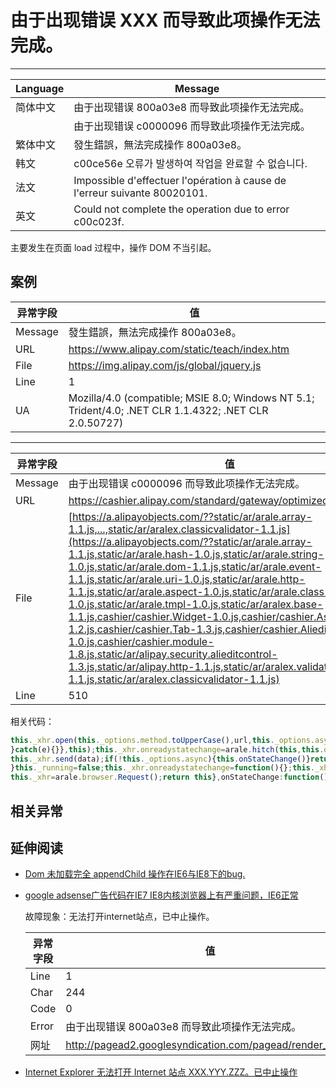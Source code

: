 
# 由于出现错误 XXX 而导致此项操作无法完成。

----

| Language | Message                                                                     |
|----------|-----------------------------------------------------------------------------|
| 简体中文 | 由于出现错误 800a03e8 而导致此项操作无法完成。                              |
|          | 由于出现错误 c0000096 而导致此项操作无法完成。                              |
| 繁体中文 | 發生錯誤，無法完成操作 800a03e8。                                           |
| 韩文     | c00ce56e 오류가 발생하여 작업을 완료할 수 없습니다.                         |
| 法文     | Impossible d'effectuer l'opération à cause de l'erreur suivante 80020101. |
| 英文     | Could not complete the operation due to error c00c023f.                     |

主要发生在页面 load 过程中，操作 DOM 不当引起。

## 案例

| 异常字段 | 值                                                                                                     |
|----------|--------------------------------------------------------------------------------------------------------|
| Message  | 發生錯誤，無法完成操作 800a03e8。                                                                      |
| URL      | https://www.alipay.com/static/teach/index.htm                                                          |
| File     | https://img.alipay.com/js/global/jquery.js                                                             |
| Line     | 1                                                                                                      |
| UA       | Mozilla/4.0 (compatible; MSIE 8.0; Windows NT 5.1; Trident/4.0; .NET CLR 1.1.4322; .NET CLR 2.0.50727) |


----

| 异常字段 | 值                                                                                                                                                                                                                                                                                                                                                                                                                                                                                                                                                                                                                                                                                                                                                                                      |
|----------|-----------------------------------------------------------------------------------------------------------------------------------------------------------------------------------------------------------------------------------------------------------------------------------------------------------------------------------------------------------------------------------------------------------------------------------------------------------------------------------------------------------------------------------------------------------------------------------------------------------------------------------------------------------------------------------------------------------------------------------------------------------------------------------------|
| Message  | 由于出现错误 c0000096 而导致此项操作无法完成。                                                                                                                                                                                                                                                                                                                                                                                                                                                                                                                                                                                                                                                                                                                                          |
| URL      | https://cashier.alipay.com/standard/gateway/optimizedMotoPay.htm                                                                                                                                                                                                                                                                                                                                                                                                                                                                                                                                                                                                                                                                                                                        |
| File     | [https://a.alipayobjects.com/??static/ar/arale.array-1.1.js,...,static/ar/aralex.classicvalidator-1.1.js](https://a.alipayobjects.com/??static/ar/arale.array-1.1.js,static/ar/arale.hash-1.0.js,static/ar/arale.string-1.0.js,static/ar/arale.dom-1.1.js,static/ar/arale.event-1.1.js,static/ar/arale.uri-1.0.js,static/ar/arale.http-1.1.js,static/ar/arale.aspect-1.0.js,static/ar/arale.class-1.0.js,static/ar/arale.tmpl-1.0.js,static/ar/aralex.base-1.1.js,cashier/cashier.Widget-1.0.js,cashier/cashier.AsyncHtml-1.2.js,cashier/cashier.Tab-1.3.js,cashier/cashier.AlieditAmount-1.0.js,cashier/cashier.module-1.8.js,static/ar/alipay.security.alieditcontrol-1.3.js,static/ar/alipay.http-1.1.js,static/ar/aralex.validator-1.1.js,static/ar/aralex.classicvalidator-1.1.js) |
| Line     | 510                                                                                                                                                                                                                                                                                                                                                                                                                                                                                                                                                                                                                                                                                                                                                                                     |

相关代码：

<!-- start-line=508; -->
```javascript
this._xhr.open(this._options.method.toUpperCase(),url,this._options.async);$H(this._options.headers).each(function(key,value){try{this._xhr.setRequestHeader(key,value)
}catch(e){}},this);this._xhr.onreadystatechange=arale.hitch(this,this.onStateChange);
this._xhr.send(data);if(!this._options.async){this.onStateChange()}return this},cancel:function(){if(!this._running){return this
}this._running=false;this._xhr.onreadystatechange=function(){};this._xhr.abort();
this._xhr=arale.browser.Request();return this},onStateChange:function(){var that=this,options=this._options;
```

## 相关异常


## 延伸阅读

* [Dom 未加载完全 appendChild 操作在IE6与IE8下的bug.](http://iloves.org/2011/01/dom-%E6%9C%AA%E5%8A%A0%E8%BD%BD%E5%AE%8C%E5%85%A8-appendchild-%E6%93%8D%E4%BD%9C%E5%9C%A8ie6%E4%B8%8Eie8%E4%B8%8B%E7%9A%84bug/)
* [google adsense广告代码在IE7 IE8内核浏览器上有严重问题，IE6正常](http://www.google.com/support/forum/p/adsense/thread?tid=3a2018d98dfcafad&hl=zh-CN)

    故障现象：无法打开internet站点，已中止操作。

    | 异常字段 | 值                                                        |
    |----------|-----------------------------------------------------------|
    | Line     | 1                                                         |
    | Char     | 244                                                       |
    | Code     | 0                                                         |
    | Error    | 由于出现错误 800a03e8 而导致此项操作无法完成。            |
    | 网址     | http://pagead2.googlesyndication.com/pagead/render_ads.js |

* [Internet Explorer 无法打开 Internet 站点 XXX.YYY.ZZZ。已中止操作](http://topic.csdn.net/u/20081021/22/c8f3129c-cc73-429e-aa7e-b723cec3620d.html)
